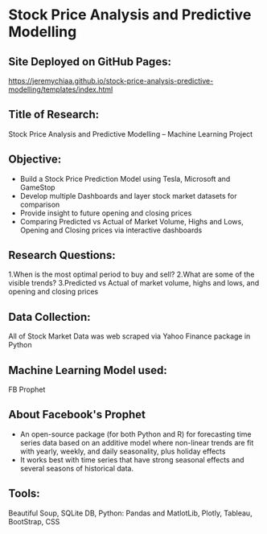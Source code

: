 # Stock Price Analysis and Predictive Modelling

## Site Deployed on GitHub Pages:
https://jeremychiaa.github.io/stock-price-analysis-predictive-modelling/templates/index.html

## Title of Research:
Stock Price Analysis and Predictive Modelling – Machine Learning Project

## Objective:
- Build a Stock Price Prediction Model using Tesla, Microsoft and GameStop
- Develop multiple Dashboards and layer stock market datasets for comparison
- Provide insight to future opening and closing prices
- Comparing Predicted vs Actual of Market Volume, Highs and Lows, Opening and Closing prices via interactive dashboards

## Research Questions:
1.When is the most optimal period to buy and sell?
2.What are some of the visible trends?
3.Predicted vs Actual of market volume, highs and lows, and opening and closing prices

## Data Collection:
All of Stock Market Data was web scraped via Yahoo Finance package in Python

## Machine Learning Model used:
FB Prophet

## About Facebook's Prophet
- An open-source package (for both Python and R) for forecasting time series data based on an additive model where non-linear trends are fit with yearly, weekly, and daily seasonality, plus holiday effects
- It works best with time series that have strong seasonal effects and several seasons of historical data.

## Tools:
Beautiful Soup, SQLite DB, Python: Pandas and MatlotLib, Plotly, Tableau, BootStrap, CSS
